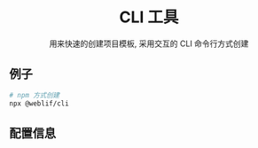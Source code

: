<h1 align="center"> CLI 工具</h1>

<div align="center">
  用来快速的创建项目模板, 采用交互的 CLI 命令行方式创建
</div>



## 例子

```bash
# npm 方式创建
npx @weblif/cli
```


## 配置信息